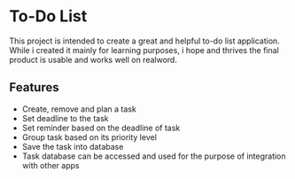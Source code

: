 To-Do List
===================
This project is intended to create a great and helpful to-do list application. While i created it mainly for learning purposes, i hope and thrives the final product is usable and works well on realword.

Features
------------------
- Create, remove and plan a task
- Set deadline to the task
- Set reminder based on the deadline of task
- Group task based on its priority level
- Save the task into database 
- Task database can be accessed and used for the purpose of integration 
  with other apps


